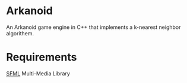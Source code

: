 # Arkanoid
An Arkanoid game engine in C++ that implements a k-nearest neighbor algorithem.

# Requirements
[SFML](https://www.sfml-dev.org/) Multi-Media Library
